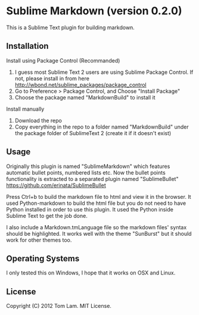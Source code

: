 # Sublime Markdown (version 0.2.0)

This is a Sublime Text plugin for building markdown.

## Installation

Install using Package Control (Recommanded)

1. I guess most Sublime Text 2 users are using Sublime Package Control. If not, please install in from here <http://wbond.net/sublime_packages/package_control>
2. Go to Preference > Package Control, and Choose "Install Package"
3. Choose the package named "MarkdownBuild" to install it

Install manually

1. Download the repo
2. Copy everything in the repo to a folder named "MarkdownBuild" under the package folder of SublimeText 2 (create it if it doesn't exist)

## Usage

Originally this plugin is named "SublimeMarkdown" which features automatic bullet points, numbered lists etc. Now the bullet points functionality is extracted to a separated plugin named "SublimeBullet" <https://github.com/erinata/SublimeBullet> 

Press Ctrl+b to build the markdown file to html and view it in the browser. It used Python-markdown to build the html file but you do not need to have Python installed in order to use this plugin. It used the Python inside Sublime Text to get the job done.

I also include a Markdown.tmLanguage file so the markdown files' syntax should be highlighted. It works well with the theme "SunBurst" but it should work for other themes too.

## Operating Systems

I only tested this on Windows, I hope that it works on OSX and Linux.

## License

Copyright (C) 2012 Tom Lam. MIT License.
  
